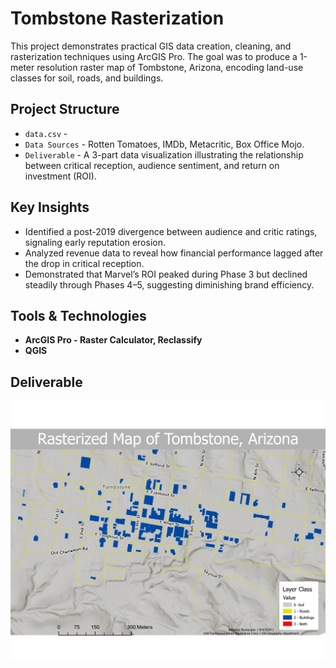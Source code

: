 # Tombstone Rasterization
This project demonstrates practical GIS data creation, cleaning, and rasterization techniques using ArcGIS Pro. The goal was to produce a 1-meter resolution raster map of Tombstone, Arizona, encoding land-use classes for soil, roads, and buildings.

## Project Structure
- `data.csv` -
- `Data Sources` - Rotten Tomatoes, IMDb, Metacritic, Box Office Mojo.
- `Deliverable` - A 3-part data visualization illustrating the relationship between critical reception, audience sentiment, and return on investment (ROI).

## Key Insights
- Identified a post-2019 divergence between audience and critic ratings, signaling early reputation erosion.
- Analyzed revenue data to reveal how financial performance lagged after the drop in critical reception.
- Demonstrated that Marvel’s ROI peaked during Phase 3 but declined steadily through Phases 4–5, suggesting diminishing brand efficiency.
  
## Tools & Technologies
 - **ArcGIS Pro - Raster Calculator, Reclassify** 
- **QGIS**

## Deliverable 
[![map](Tombstone_preview.jpg)](Tombstone.pdf)
